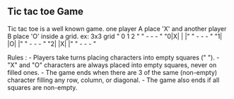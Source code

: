 ## Tic tac toe Game
Tic tac toe is a well known game. one player A  place 'X' and another player B place 'O' inside a grid.
ex: 3x3 grid
"  0 1 2 "
"  - - - "
"0|X| | |"
"  - - - "
"1| |O| |"
"  - - - "
"2| |X| |"
"  - - - "

Rules :
        - Players take turns placing characters into empty squares (" ").
        - "X" and "O" characters are always placed into empty squares, never on filled ones.
        - The game ends when there are 3 of the same (non-empty) character filling any row, column, or diagonal.
        - The game also ends if all squares are non-empty.

